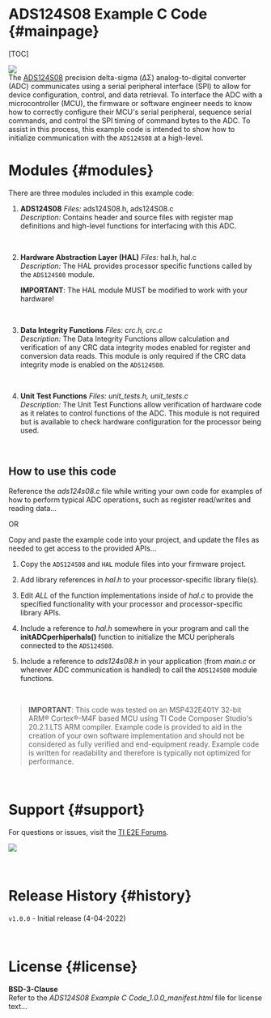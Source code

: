 # ADS124S08 Example C Code {#mainpage}

[TOC]

![](chip.jpg) <br>
The [ADS124S08](https://www.ti.com/product/ADS124S08) precision delta-sigma (ΔΣ) analog-to-digital converter (ADC) communicates using a serial peripheral interface (SPI) to allow for device configuration, control, and data retrieval. To interface the ADC with a microcontroller (MCU), the firmware or software engineer needs to know how to correctly configure their MCU's serial peripheral, sequence serial commands, and control the SPI timing of command bytes to the ADC. To assist in this process, this example code is intended to show how to initialize communication with the `ADS124S08` at a high-level.

# Modules {#modules}

There are three modules included in this example code:

1.  **ADS124S08**
	*Files:* ads124S08.h, ads124S08.c <br>
	*Description:* Contains header and source files with register map definitions and high-level functions for interfacing with this ADC.
<br>

2.  **Hardware Abstraction Layer (HAL)**
	*Files:* hal.h, hal.c <br>
	*Description:* The HAL provides processor specific functions called by the `ADS124S08` module. 
	
	**IMPORTANT**: The HAL module MUST be modified to work with your hardware!
<br>

3.  **Data Integrity Functions**
	*Files: crc.h, crc.c* <br>
    *Description:* The Data Integrity Functions allow calculation and verification of any CRC data integrity modes enabled for register and conversion data reads. This module is only required if the CRC data integrity mode is enabled on the `ADS124S08`.
<br>    
    
4.  **Unit Test Functions**
	*Files: unit_tests.h, unit_tests.c* <br>
    *Description:* The Unit Test Functions allow verification of hardware code as it relates to control functions of the ADC. This module is not required but is available to check hardware configuration for the processor being used.
<br>    
	
## How to use this code

Reference the *ads124s08.c* file while writing your own code for examples of how to perform typical ADC operations, such as register read/writes and reading data...

OR 

Copy and paste the example code into your project, and update the files as needed to get access to the provided APIs...

 1. Copy the `ADS124S08` and `HAL` module files into your firmware project.

 2. Add library references in *hal.h* to your processor-specific library file(s).

 3. Edit *ALL* of the function implementations inside of *hal.c* to provide the specified functionality with your processor and processor-specific library APIs. 
	
 4. Include a reference to *hal.h* somewhere in your program and call the **initADCperhiperhals()** function to initialize the MCU peripherals connected to the `ADS124S08`.

 5. Include a reference to *ads124s08.h* in your application (from *main.c* or wherever ADC communication is handled) to call the `ADS124S08` module functions.
   
<br>

> **IMPORTANT**: This code was tested on an MSP432E401Y 32-bit ARM® Cortex®-M4F based MCU using TI Code Composer Studio's 20.2.1.LTS ARM compiler. Example code is provided to aid in the creation of your own software implementation and should not be considered as fully verified and end-equipment ready. Example code is written for readability and therefore is typically not optimized for performance.

<br>

# Support {#support}
For questions or issues, visit the [TI E2E Forums](https://e2e.ti.com/).

![](e2e.jpg)

<br>

# Release History {#history}
`v1.0.0` - Initial release (4-04-2022)

<br>

# License {#license}
**BSD-3-Clause** <br>
Refer to the *ADS124S08 Example C Code_1.0.0_manifest.html* file for license text...